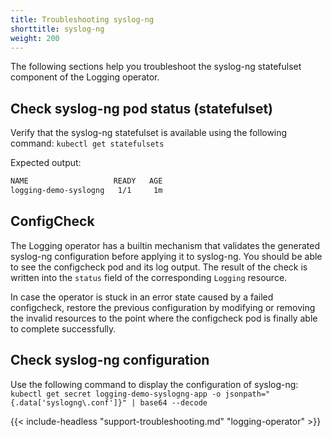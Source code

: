 ```yaml
---
title: Troubleshooting syslog-ng
shorttitle: syslog-ng
weight: 200
---
```


The following sections help you troubleshoot the syslog-ng statefulset component of the Logging operator.

## Check syslog-ng pod status (statefulset)

Verify that the syslog-ng statefulset is available using the following command: `kubectl get statefulsets`

Expected output:

```bash
NAME                   READY   AGE
logging-demo-syslogng   1/1     1m
```

## ConfigCheck

The Logging operator has a builtin mechanism that validates the generated syslog-ng configuration before applying it to syslog-ng. You should be able to see the configcheck pod and its log output. The result of the check is written into the `status` field of the corresponding `Logging` resource.

In case the operator is stuck in an error state caused by a failed configcheck, restore the previous configuration by modifying or removing the invalid resources to the point where the configcheck pod is finally able to complete successfully.

## Check syslog-ng configuration

Use the following command to display the configuration of syslog-ng:
`kubectl get secret logging-demo-syslogng-app -o jsonpath="{.data['syslogng\.conf']}" | base64 --decode`
<!-- 
FIXME
The output should be similar to the following:

```xml

``` -->

<!-- ## Set syslog-ng log Level

Use the following command to change the log level of syslog-ng.
`kubectl edit loggings.logging.banzaicloud.io logging-demo`

```yaml
syslogNG:
  logLevel: debug
```

## Get syslog-ng logs

The following command displays the logs of the syslog-ng container.
`kubectl exec -it logging-demo-fluentd-0 cat /syslog-ng/log/out` -->

{{< include-headless "support-troubleshooting.md" "logging-operator" >}}
